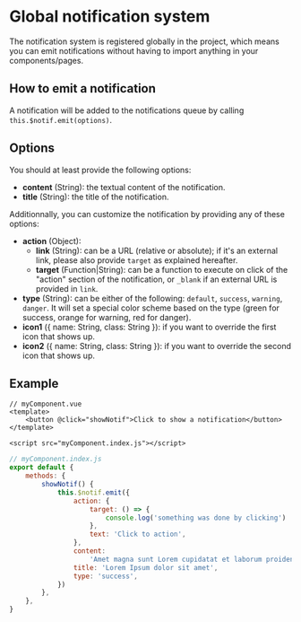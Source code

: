 # Global notification system

The notification system is registered globally in the project, which means you can emit notifications without having to import anything in your components/pages.

## How to emit a notification

A notification will be added to the notifications queue by calling `this.$notif.emit(options)`.

## Options

You should at least provide the following options:

-   **content** (String): the textual content of the notification.
-   **title** (String): the title of the notification.

Additionnally, you can customize the notification by providing any of these options:

-   **action** (Object):
    -   **link** (String): can be a URL (relative or absolute); if it's an external link, please also provide `target` as explained hereafter.
    -   **target** (Function|String): can be a function to execute on click of the "action" section of the notification, or `_blank` if an external URL is provided in `link`.
-   **type** (String): can be either of the following: `default`, `success`, `warning`, `danger`. It will set a special color scheme based on the type (green for success, orange for warning, red for danger).
-   **icon1** ({ name: String, class: String }): if you want to override the first icon that shows up.
-   **icon2** ({ name: String, class: String }): if you want to override the second icon that shows up.

## Example

```
// myComponent.vue
<template>
	<button @click="showNotif">Click to show a notification</button>
</template>

<script src="myComponent.index.js"></script>
```

```js
// myComponent.index.js
export default {
	methods: {
		showNotif() {
			this.$notif.emit({
				action: {
					target: () => {
						console.log('something was done by clicking')
					},
					text: 'Click to action',
				},
				content:
					'Amet magna sunt Lorem cupidatat et laborum proident culpa.',
				title: 'Lorem Ipsum dolor sit amet',
				type: 'success',
			})
		},
	},
}
```

